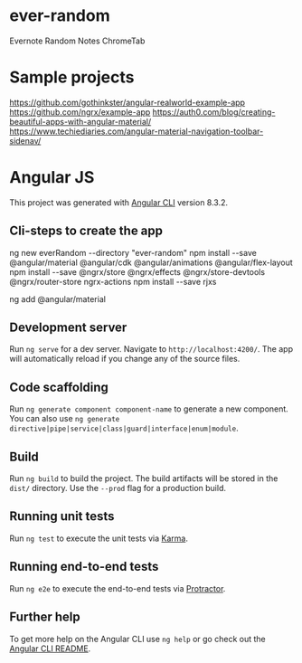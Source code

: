 # ever-random
Evernote Random Notes ChromeTab


# Sample projects
https://github.com/gothinkster/angular-realworld-example-app
https://github.com/ngrx/example-app
https://auth0.com/blog/creating-beautiful-apps-with-angular-material/
https://www.techiediaries.com/angular-material-navigation-toolbar-sidenav/
# Angular JS

This project was generated with [Angular CLI](https://github.com/angular/angular-cli) version 8.3.2.

## Cli-steps to create the app
ng new everRandom --directory "ever-random"
npm install --save @angular/material @angular/cdk @angular/animations @angular/flex-layout
npm install --save @ngrx/store @ngrx/effects @ngrx/store-devtools @ngrx/router-store ngrx-actions
npm install --save rjxs

ng add @angular/material

## Development server

Run `ng serve` for a dev server. Navigate to `http://localhost:4200/`. The app will automatically reload if you change any of the source files.

## Code scaffolding

Run `ng generate component component-name` to generate a new component. You can also use `ng generate directive|pipe|service|class|guard|interface|enum|module`.

## Build

Run `ng build` to build the project. The build artifacts will be stored in the `dist/` directory. Use the `--prod` flag for a production build.

## Running unit tests

Run `ng test` to execute the unit tests via [Karma](https://karma-runner.github.io).

## Running end-to-end tests

Run `ng e2e` to execute the end-to-end tests via [Protractor](http://www.protractortest.org/).

## Further help

To get more help on the Angular CLI use `ng help` or go check out the [Angular CLI README](https://github.com/angular/angular-cli/blob/master/README.md).
